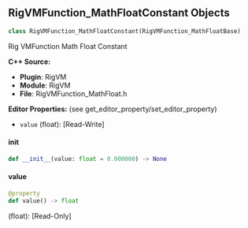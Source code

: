 ## RigVMFunction_MathFloatConstant Objects

```python
class RigVMFunction_MathFloatConstant(RigVMFunction_MathFloatBase)
```

Rig VMFunction Math Float Constant

**C++ Source:**

- **Plugin**: RigVM
- **Module**: RigVM
- **File**: RigVMFunction_MathFloat.h

**Editor Properties:** (see get_editor_property/set_editor_property)

- ``value`` (float):  [Read-Write]

<a id="unreal.RigVMFunction_MathFloatConstant.__init__"></a>

#### __init__

```python
def __init__(value: float = 0.000000) -> None
```

<a id="unreal.RigVMFunction_MathFloatConstant.value"></a>

#### value

```python
@property
def value() -> float
```

(float):  [Read-Only]

<a id="unreal.RigUnit_MathFloatConstant"></a>